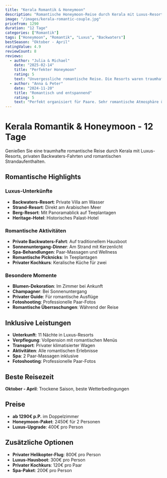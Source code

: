 ```yaml
---
title: "Kerala Romantik & Honeymoon"
description: "Romantische Honeymoon-Reise durch Kerala mit Luxus-Resorts, Backwaters und Strandaufenthalt."
image: "/images/kerala-romantic-couple.jpg"
pricefrom: 1290
duration: "12 Tage"
categories: ["Romantik"]
tags: ["Honeymoon", "Romantik", "Luxus", "Backwaters"]
bestSeason: "Oktober - April"
ratingValue: 4.9
reviewCount: 8
reviews:
  - author: "Julia & Michael"
    date: "2025-02-14"
    title: "Perfekter Honeymoon"
    rating: 5
    text: "Unvergessliche romantische Reise. Die Resorts waren traumhaft und die Backwaters-Fahrt war magisch."
  - author: "Anna & Peter"
    date: "2024-11-20"
    title: "Romantisch und entspannend"
    rating: 5
    text: "Perfekt organisiert für Paare. Sehr romantische Atmosphäre überall."
---
```


# Kerala Romantik & Honeymoon - 12 Tage

Genießen Sie eine traumhafte romantische Reise durch Kerala mit Luxus-Resorts, privaten Backwaters-Fahrten und romantischen Strandaufenthalten.

## Romantische Highlights

### Luxus-Unterkünfte
- **Backwaters-Resort**: Private Villa am Wasser
- **Strand-Resort**: Direkt am Arabischen Meer
- **Berg-Resort**: Mit Panoramablick auf Teeplantagen
- **Heritage-Hotel**: Historisches Palast-Hotel

### Romantische Aktivitäten
- **Private Backwaters-Fahrt**: Auf traditionellem Hausboot
- **Sonnenuntergang-Dinner**: Am Strand mit Kerzenlicht
- **Spa-Behandlungen**: Paar-Massagen und Wellness
- **Romantische Picknicks**: In Teeplantagen
- **Privater Kochkurs**: Keralische Küche für zwei

### Besondere Momente
- **Blumen-Dekoration**: Im Zimmer bei Ankunft
- **Champagner**: Bei Sonnenuntergang
- **Privater Guide**: Für romantische Ausflüge
- **Fotoshooting**: Professionelle Paar-Fotos
- **Romantische Überraschungen**: Während der Reise

## Inklusive Leistungen

- **Unterkunft**: 11 Nächte in Luxus-Resorts
- **Verpflegung**: Vollpension mit romantischen Menüs
- **Transport**: Privater klimatisierter Wagen
- **Aktivitäten**: Alle romantischen Erlebnisse
- **Spa**: 2 Paar-Massagen inklusive
- **Fotoshooting**: Professionelle Paar-Fotos

## Beste Reisezeit

**Oktober - April**: Trockene Saison, beste Wetterbedingungen

## Preise

- **ab 1290€ p.P.** im Doppelzimmer
- **Honeymoon-Paket**: 2450€ für 2 Personen
- **Luxus-Upgrade**: 400€ pro Person

## Zusätzliche Optionen

- **Privater Helikopter-Flug**: 800€ pro Person
- **Luxus-Hausboot**: 300€ pro Person
- **Privater Kochkurs**: 120€ pro Paar
- **Spa-Paket**: 200€ pro Person
